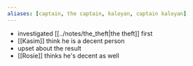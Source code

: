 ```yaml
---
aliases: [captain, the captain, kaloyan, captain kaloyan]
---
```

- investigated [[../notes/the_theft|the theft]] first
- [[Kasim]] think he is a decent person
- upset about the result
- [[Rosie]] thinks he's decent as well